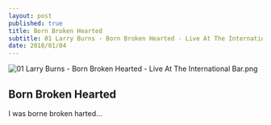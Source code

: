 ```yaml
---
layout: post
published: true
title: Born Broken Hearted
subtitle: 01 Larry Burns - Born Broken Hearted - Live At The International Bar
date: 2018/01/04
---
```

![01 Larry Burns - Born Broken Hearted - Live At The International Bar.png]({{site.baseurl}}/img/01%20Larry%20Burns%20-%20Born%20Broken%20Hearted%20-%20Live%20At%20The%20International%20Bar.png)
## Born Broken Hearted
I was borne broken harted…

